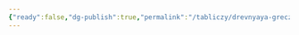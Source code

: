 ```yaml
---
{"ready":false,"dg-publish":true,"permalink":"/tabliczy/drevnyaya-grecziya/vsadnik-rampina/","dgPassFrontmatter":true}
---
```



